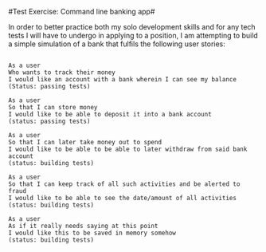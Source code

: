 #Test Exercise: Command line banking app#

In order to better practice both my solo development skills and for any
tech tests I will have to undergo in applying to a position, I am attempting to
build a simple simulation of a bank that fulfils the following user stories:

```

As a user
Who wants to track their money
I would like an account with a bank wherein I can see my balance
(Status: passing tests)

As a user
So that I can store money
I would like to be able to deposit it into a bank account
(status: passing tests)

As a user
So that I can later take money out to spend
I would like to be able to be able to later withdraw from said bank account
(status: building tests)

As a user
So that I can keep track of all such activities and be alerted to fraud
I would like to be able to see the date/amount of all activities
(status: building tests)

As a user
As if it really needs saying at this point
I would like this to be saved in memory somehow
(status: building tests)
```

